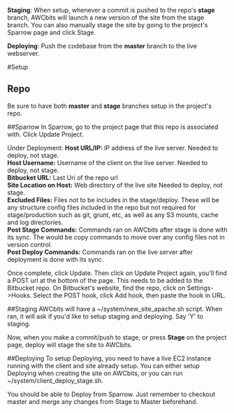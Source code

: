 **Staging**: When setup, whenever a commit is pushed to the repo's **stage** branch, AWCbits will launch a new version of the site from the stage branch. You can also manually stage the site by going to the project's Sparrow page and click Stage.

**Deploying**: Push the codebase from the **master** branch to the live webserver.

#Setup
## Repo
Be sure to have both **master** and **stage** branches setup in the project's repo.  

##Sparrow
In Sparrow, go to the project page that this repo is associated with.  Click Update Project.

Under Deployment: 
**Host URL/IP:** IP address of the live server.  Needed to deploy, not stage.  
**Host Username:** Username of the client on the live server.  Needed to deploy, not stage.  
**Bitbucket URL:** Last Uri of the repo url  
**Site Location on Host:** Web directory of the live site  Needed to deploy, not stage.   
**Excluded Files:** Files not to be includes in the stage/deploy.  These will be any structure config files included in the repo but not required for stage/production such as git, grunt, etc, as well as any S3 mounts, cache and log directories.  
**Post Stage Commands:** Commands ran on AWCbits after stage is done with its sync.  The would be copy commands to move over any config files not in version control.  
**Post Deploy Commands:** Commands ran on the live server after deployment is done with its sync.

Once complete, click Update.  Then click on Update Project again, you'll find a POST url at the bottom of the page.  This needs to be added to the Bitbucket repo.  On Bitbucket's website, find the repo, click on Settings->Hooks.  Select the POST hook, click Add hook, then paste the hook in URL.

##Staging
AWCbits will have a ~/system/new_site_apache.sh script.  When ran, it will ask if you'd like to setup staging and deploying. Say 'Y' to staging.

Now, when you make a commit/push to stage, or press **Stage** on the project page, deploy will stage the site to AWCbits.

##Deploying
To setup Deploying, you need to have a live EC2 instance running with the client and site already setup. You can either setup Deploying when creating the site on AWCbits, or you can run ~/system/client_deploy_stage.sh.

You should be able to Deploy from Sparrow.  Just remember to checkout master and merge any changes from Stage to Master beforehand.												